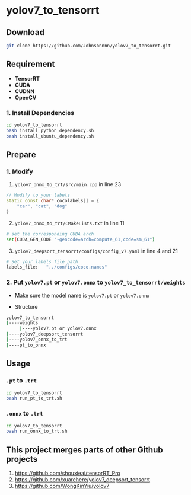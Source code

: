 # yolov7_to_tensorrt

## Download
```bash
git clone https://github.com/Johnsonnnn/yolov7_to_tensorrt.git
```

## Requirement

* **TensorRT**
* **CUDA**
* **CUDNN**
* **OpenCV**

### 1. Install Dependencies
```bash
cd yolov7_to_tensorrt
bash install_python_dependency.sh
bash install_ubuntu_dependency.sh
```

## Prepare
### 1. Modify
1. `yolov7_onnx_to_trt/src/main.cpp` in line 23
```cpp
// Modify to your labels
static const char* cocolabels[] = {
    "car", "cat", "dog"
}
```

2. `yolov7_onnx_to_trt/CMakeLists.txt` in line 11
```bash
# set the corresponding CUDA arch
set(CUDA_GEN_CODE "-gencode=arch=compute_61,code=sm_61")
```

3. `yolov7_deepsort_tensorrt/configs/config_v7.yaml` in line 4 and 21
```bash
# Set your labels file path
labels_file:   "../configs/coco.names" 
```

### 2. Put `yolov7.pt` or `yolov7.onnx` to `yolov7_to_tensorrt/weights`
* Make sure the model name is `yolov7.pt` or `yolov7.onnx`

* Structure
```bash
yolov7_to_tensorrt
|----weights
     |----yolov7.pt or yolov7.onnx
|----yolov7_deepsort_tensorrt
|----yolov7_onnx_to_trt
|----pt_to_onnx
```

## Usage

### `.pt` to `.trt`
```bash
cd yolov7_to_tensorrt
bash run_pt_to_trt.sh
```

### `.onnx` to `.trt`
```bash
cd yolov7_to_tensorrt
bash run_onnx_to_trt.sh
```


## This project merges parts of other Github projects
1. https://github.com/shouxieai/tensorRT_Pro
2. https://github.com/xuarehere/yolov7_deepsort_tensorrt
3. https://github.com/WongKinYiu/yolov7
